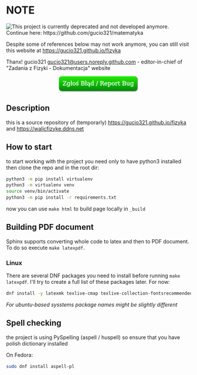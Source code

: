 # NOTE 
<image align="left" src="https://user-images.githubusercontent.com/242652/138285004-b27d55b3-163b-4fe3-a8ff-6c34518044bd.png">
This project is currently deprecated and not developed anymore.
Continue here: https://github.com/gucio321/matematyka

Despite some of references below may not work anymore, you can still visit this website at
https://gucio321.github.io/fizyka

Thanx!
gucio321 <gucio321@users.noreply.github.com> - editor-in-chief of "Zadania z Fizyki - Dokumentacja" website
<br clear="all" />

<p align="center">
<a href="https://github.com/gucio321/fizyka/issues/new">
<img src="./docs/report-bug-button.png">
</a>
</p>

## Description

this is a source repository of (temporarly) https://gucio321.github.io/fizyka
and https://walicfizyke.ddns.net

## How to start

to start working with the project you need only to have python3 installed
then clone the repo and in the root dir:

```sh
python3 -m pip install virtualenv
python3 -m virtualenv venv
source venv/bin/activate
python3 -m pip install -r requirements.txt
```

now you can use `make html` to build page locally in `_build`

## Building PDF document

Sphinx supports converting whole code to latex and then to PDF document.
To do so execute `make latexpdf`.

### Linux

There are several DNF packages you need to install before running `make latexpdf`.
I'll try to create a full list of these packages later. For now:

```sh
dnf install -y latexmk texlive-cmap texlive-collection-fontsrecommended texlive-fncychap texlive-wrapfig texlive-capt-of texlive-framed texlive-upquote texlive-needspace texlive-tabulary texlive-parskip texlive-oberdiek texlive-cancel
```

_For ubuntu-based sysstems package names might be slightly different_

## Spell checking

the project is using PySpelling (aspell / huspell) so ensure that
you have polish dictionary installed

On Fedora:
```sh
sudo dnf install aspell-pl
```
